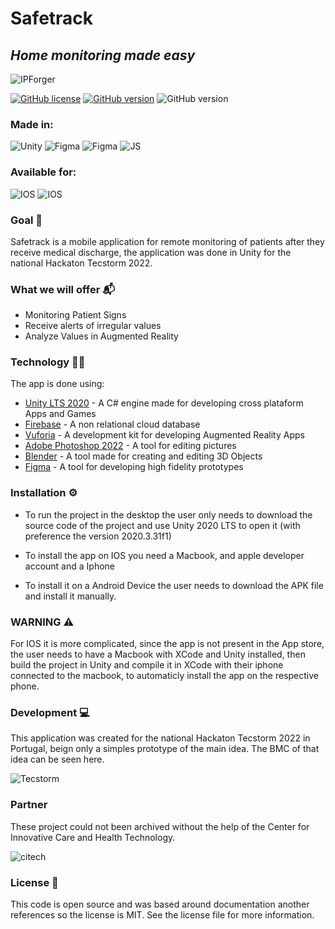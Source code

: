 # Safetrack
## _Home monitoring made easy_

![IPForger](https://i.ibb.co/rdbqSV4/39027f00-6e1b-11ec-9668-dd0c95cc476atechstorm-V2-400.png)

[![GitHub license](https://img.shields.io/github/license/Naereen/StrapDown.js.svg)](https://github.com/Naereen/StrapDown.js/blob/master/LICENSE) [![GitHub version](https://d25lcipzij17d.cloudfront.net/badge.svg?id=gh&type=6&v=1.0&x2=0)](https://github.com/Naereen/StrapDown.js) ![GitHub version](https://img.shields.io/badge/size-100MB-blue) 

### Made in:
![Unity](https://camo.githubusercontent.com/2b7a0a50498050d70b7d0239dc1ae3ba3bf7fa2b662c36a861a2f954909fb5d6/68747470733a2f2f696d672e736869656c64732e696f2f62616467652f756e6974792532302d2532333030303030302e7376673f267374796c653d666f722d7468652d6261646765266c6f676f3d756e697479266c6f676f436f6c6f723d7768697465) ![Figma](https://camo.githubusercontent.com/0be4b6c885f7e41cab5bc1815eb29484e21a1541ff8785491709e85b2939743d/68747470733a2f2f696d672e736869656c64732e696f2f62616467652f2d4669676d612d6f72616e67653f7374796c653d666f722d7468652d6261646765266c6f676f3d6669676d61) ![Figma](https://camo.githubusercontent.com/a65fcdf7030d79c00f4c3d8bab84de39107f5777fca4d12f0cb64440015183fe/68747470733a2f2f696d672e736869656c64732e696f2f62616467652f66697265626173652d2532333033394245352e7376673f7374796c653d666f722d7468652d6261646765266c6f676f3d6669726562617365) ![JS](https://img.shields.io/badge/Vuforia-%23323330.svg?&style=for-the-badge&logo=googlecardboard&logoColor=#FF7143)

### Available for:
![IOS](https://camo.githubusercontent.com/c71176e56b61497777e0b8e2b66ec92a811e03df380c9ce1df91ca2615447e9d/68747470733a2f2f696d672e736869656c64732e696f2f62616467652f696f732d3030303030303f7374796c653d666f722d7468652d6261646765266c6f676f3d696f73266c6f676f436f6c6f723d463046304630) ![IOS](https://camo.githubusercontent.com/5b7886225855c2c5ac8bcc15effcb289c238c597680d61c24e5e7541af59ee10/68747470733a2f2f696d672e736869656c64732e696f2f62616467652f416e64726f69642d3344444338343f7374796c653d666f722d7468652d6261646765266c6f676f3d616e64726f6964266c6f676f436f6c6f723d7768697465)

### Goal  🚩
Safetrack is a mobile application for remote monitoring of patients after they receive medical discharge, the application was done in Unity for the national Hackaton Tecstorm 2022.

### What we will offer 📬
- Monitoring Patient Signs
- Receive alerts of irregular values
- Analyze Values in Augmented Reality

### Technology 👨‍💻

The app is done using:

 - [Unity LTS 2020] - A C# engine made for developing cross plataform Apps and Games
 - [Firebase] - A non relational cloud database
 - [Vuforia] - A development kit for developing Augmented Reality Apps
 - [Adobe Photoshop 2022] - A tool for editing pictures
 - [Blender] - A tool made for creating and editing 3D Objects
 - [Figma] - A tool for developing high fidelity prototypes

### Installation ⚙️

- To run the project in the desktop the user only needs to download the source code of the project and use Unity 2020 LTS to open it (with preference the version 2020.3.31f1)

- To install the app on IOS you need a Macbook, and apple developer account and a Iphone

- To install it on a Android Device the user needs to download the APK file and install it manually.

### WARNING ⚠️

For IOS it is more complicated, since the app is not present in the App store, the user needs to have a Macbook with XCode and Unity installed, then build the project in Unity and compile it in XCode with their iphone connected to the macbook, to automaticly install the app on the respective phone.

### Development 💻

This application was created for the national Hackaton Tecstorm 2022 in Portugal, beign only a simples prototype of the main idea.
The BMC of that idea can be seen here.

![Tecstorm](https://i.ibb.co/XW5ZymX/transferir-1.png)

### Partner
These project could not been archived without the help of the Center for Innovative Care and Health Technology.

![citech](https://i.ibb.co/brDwtr9/ci-Tech-Care-Preto-EN.png")

### License 📜

This code is open source and was based around documentation another references so the license is MIT.
See the license file for more information.

[Unity LTS 2020]: <https://unity.com>
[Firebase]: <https://firebase.google.com>
[Vuforia]: <https://developer.vuforia.com>
[Adobe Photoshop 2022]: <https://www.adobe.com/pt/products/photoshop.html>
[Blender]: <https://www.blender.org>
[Figma]: <https://www.figma.com>
